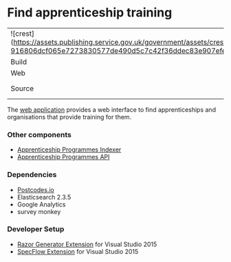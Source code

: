 # Find apprenticeship training

|               |               |
| ------------- | ------------- |
|![crest] (https://assets.publishing.service.gov.uk/government/assets/crests/org_crest_27px-916806dcf065e7273830577de490d5c7c42f36ddec83e907efe62086785f24fb.png)|Find Apprenticeship Training|
| Build | <img alt="Build Status" src="https://sfa-gov-uk.visualstudio.com/DefaultCollection/_apis/public/build/definitions/c39e0c0b-7aff-4606-b160-3566f3bbce23/12/badge" /> |
| Web  | https://findapprenticeshiptraining.sfa.bis.gov.uk/ |
| Source  | https://github.com/SkillsFundingAgency/das-search  |

The [web application](https://www.findapprenticeship.service.gov.uk) provides a web interface to find apprenticeships and organisations that provide training for them.

### Other components
- [Apprenticeship Programmes Indexer](https://github.com/SkillsFundingAgency/das-apprenticeship-programs-indexer)
- [Apprenticeship Programmes API](https://github.com/SkillsFundingAgency/das-apprenticeship-programs-api)

### Dependencies 
- [Postcodes.io](http://postcodes.io)
- Elasticsearch 2.3.5
- Google Analytics
- survey monkey

### Developer Setup
- [Razor Generator Extension](https://visualstudiogallery.msdn.microsoft.com/1f6ec6ff-e89b-4c47-8e79-d2d68df894ec) for Visual Studio 2015
- [SpecFlow Extension](https://visualstudiogallery.msdn.microsoft.com/c74211e7-cb6e-4dfa-855d-df0ad4a37dd6) for Visual Studio 2015
